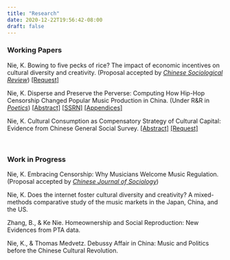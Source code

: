 ```yaml
---
title: "Research"
date: 2020-12-22T19:56:42-08:00
draft: false
---
```


### Working Papers

Nie, K. Bowing to five pecks of rice? The impact of economic incentives on cultural diversity and creativity. (Proposal accepted by *[Chinese Sociological Review](https://www.tandfonline.com/toc/mcsa20/current)*)
[[Request]](mailto:knie@ucsd.edu)

Nie, K. Disperse and Preserve the Perverse: Computing How Hip-Hop Censorship Changed Popular Music Production in China. (Under R&R in *[Poetics](https://www.journals.elsevier.com/poetics)*)
[[Abstract]](/posts/hiphop_censorship_computational/) [[SSRN]](https://papers.ssrn.com/sol3/papers.cfm?abstract_id=3761413) [[Appendices]](/files/Nie_HipHopCensorship_Appendices.pdf)

Nie, K. Cultural Consumption as Compensatory Strategy of Cultural Capital: Evidence from Chinese
General Social Survey\.
[[Abstract]](/posts/cultural_consumption_strategy/) [[Request]](mailto:knie@ucsd.edu)

<br/>

### Work in Progress

Nie, K. Embracing Censorship: Why Musicians Welcome Music Regulation. (Proposal accepted by *[Chinese Journal of Sociology](https://journals.sagepub.com/home/chs)*)

Nie, K. Does the internet foster cultural diversity and creativity? A mixed-methods comparative study of the music markets in the Japan, China, and the US.

Zhang, B., & Ke Nie. Homeownership and Social Reproduction: New Evidences from PTA data.

Nie, K., & Thomas Medvetz. Debussy Affair in China: Music and Politics before the Chinese Cultural Revolution.